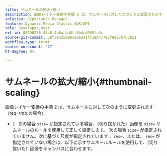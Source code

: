 ```yaml
---
title: サムネールの拡大/縮小
description: 画像レイヤー変換の手順 2 は、サムネールに対して次のように変更されます（req=tmb の場合）。
solution: Experience Manager
feature: Dynamic Media Classic,SDK/API
role: Developer,User
exl-id: 08290258-4fc8-4a6a-ba8f-6bdcd969fa3c
source-git-commit: 38f3e425be0ce3e241fc18b477e3f68b7b763b51
workflow-type: tm+mt
source-wordcount: '77'
ht-degree: 0%

---
```


# サムネールの拡大/縮小{#thumbnail-scaling}

画像レイヤー変換の手順 2 は、サムネールに対して次のように変更されます（req=tmb の場合）。

* `2.` 次の場合 `size=` が指定されている場合、（切り抜かれた）画像を `size=` サムネールのルールを使用して正しく設定します。 次の場合 `size=` が指定されていません。次に基づく尺度が指定されています： `res=`、または、 `res=` が指定されていない場合は、以下に示すサムネールルールを使用して、（切り抜いた）画像をキャンバスに合わせます。
